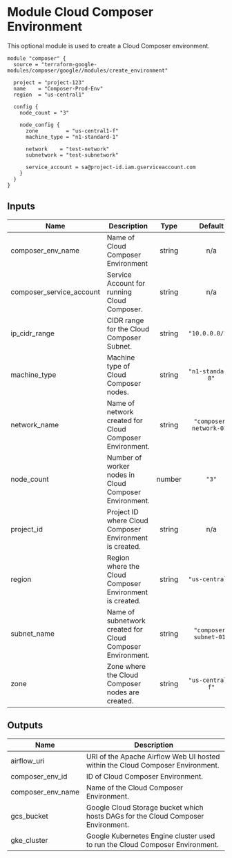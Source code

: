 # Module Cloud Composer Environment

This optional module is used to create a Cloud Composer environment.

```hcl
module "composer" {
  source = "terraform-google-modules/composer/google//modules/create_environment"

  project = "project-123"
  name    = "Composer-Prod-Env"
  region  = "us-central1"

  config {
    node_count = "3"

    node_config {
      zone         = "us-central1-f"
      machine_type = "n1-standard-1"

      network    = "test-network"
      subnetwork = "test-subnetwork"

      service_account = sa@project-id.iam.gserviceaccount.com
    }
  }
}
```
<!-- BEGINNING OF PRE-COMMIT-TERRAFORM DOCS HOOK -->
## Inputs

| Name | Description | Type | Default | Required |
|------|-------------|:----:|:-----:|:-----:|
| composer\_env\_name | Name of Cloud Composer Environment | string | n/a | yes |
| composer\_service\_account | Service Account for running Cloud Composer. | string | n/a | yes |
| ip\_cidr\_range | CIDR range for the Cloud Composer Subnet. | string | `"10.0.0.0/14"` | no |
| machine\_type | Machine type of Cloud Composer nodes. | string | `"n1-standard-8"` | no |
| network\_name | Name of network created for Cloud Composer Environment. | string | `"composer-network-01"` | no |
| node\_count | Number of worker nodes in Cloud Composer Environment. | number | `"3"` | no |
| project\_id | Project ID where Cloud Composer Environment is created. | string | n/a | yes |
| region | Region where the Cloud Composer Environment is created. | string | `"us-central1"` | no |
| subnet\_name | Name of subnetwork created for Cloud Composer Environment. | string | `"composer-subnet-01"` | no |
| zone | Zone where the Cloud Composer nodes are created. | string | `"us-central1-f"` | no |

## Outputs

| Name | Description |
|------|-------------|
| airflow\_uri | URI of the Apache Airflow Web UI hosted within the Cloud Composer Environment. |
| composer\_env\_id | ID of Cloud Composer Environment. |
| composer\_env\_name | Name of the Cloud Composer Environment. |
| gcs\_bucket | Google Cloud Storage bucket which hosts DAGs for the Cloud Composer Environment. |
| gke\_cluster | Google Kubernetes Engine cluster used to run the Cloud Composer Environment. |

<!-- END OF PRE-COMMIT-TERRAFORM DOCS HOOK -->
